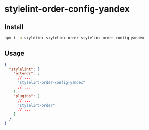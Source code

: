 # stylelint-order-config-yandex

## Install

```sh
npm i -D stylelint stylelint-order stylelint-order-config-yandex
```

## Usage

```json
{
  "stylelint": {
    "extends": [
      // ...
      "stylelint-order-config-yandex"
      // ...
    ],
    "plugins": [
      // ...
      "stylelint-order"
      // ...
    ]
  }
}
```

